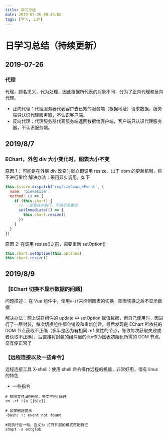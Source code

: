 ```yaml
---
title: 学习总结
date: 2019-07-26 08:48:00
tags: [学习, 工作]
---
```


# 日学习总结（持续更新）

## 2019-07-26

### 代理

代理，顾名思义，代为处理，因此根据所代表的对象不同，分为了正向代理和反向代理。

- 正向代理：代理服务器代表客户去已知的服务端（根据地址）请求数据，服务端只认识代理服务器，不认识客户端。
- 反向代理：代理服务器代表服务端返回数据给客户端，客户端只认识代理服务器，不认识服务端。

## 2019/8/7

### EChart，外包 div 大小变化时，图表大小不变

原因 1： 可能是在外层 div 改变时就立即调用 resize，出于 dom 的更新机制，将不进行重绘
解决办法：采用异步调用，如下

```js
this.$store.dispatch('regSizeChangeEvent', {
  name: 'pieResize',
  method: () => {
    if (this.chart) {
      // 一定要异步执行，不然不会重绘
      setImmediate(() => {
        this.chart.resize()
      })
    }
  }
})
```

原因 2: 在调用 resize()之前，需要重新 setOption()

```js
this.chart.setOption(this.options)
this.chart.resize()
```

## 2019/8/9

### 【EChart 切换不显示数据的问题】

问题描述： 在 Vue 组件中，使用`v-if`来控制图表的切换，图表切换之后不显示数据

解决办法：网上说在组件的 update 中 setOption,赋值数据，但自己使用时，因进行了一层封装，每次切换组件都会销毁和重新创建，最后发现是 EChart 所依托的 DOM 节点获取不正确（多半是因为有相同 ref 属性的节点，导致每次获取失败或者获取不正确），后直接将封装的组件里的`div`作为图表初始化所需的 DOM 节点，交互便正常了

### 【远程连接以及一些命令】

远程连接工具 X-shell：使用 shell 命令操作远程的机器，非常好用，很有 linux 的特色

- 一些指令

```shell
# 排除文件a的删除，多文件用|隔开
rm -rf !(a [|b|c])

# 如果删除提示
-bash: !: event not found

#则执行这一句，含义为 打开扩展的模式匹配特征
shopt -s extglob



```
